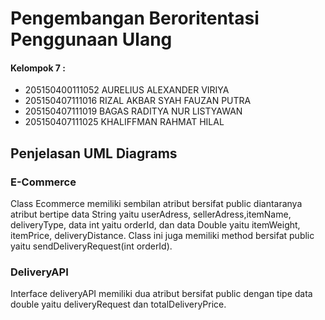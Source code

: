 # Pengembangan Beroritentasi Penggunaan Ulang

<h4> Kelompok 7 : </h4>
<ul>
	<li>205150400111052 AURELIUS ALEXANDER VIRIYA</li>
    <li>205150407111016 RIZAL AKBAR SYAH FAUZAN PUTRA</li>
    <li>205150407111019 BAGAS RADITYA NUR LISTYAWAN</li>
    <li>205150407111025 KHALIFFMAN RAHMAT HILAL</li>
</ul>

## Penjelasan UML Diagrams

### E-Commerce
Class Ecommerce memiliki sembilan atribut bersifat public diantaranya atribut bertipe data String yaitu userAdress, sellerAdress,itemName, deliveryType, data int yaitu orderId, dan data Double yaitu itemWeight, itemPrice, deliveryDistance. Class ini juga memiliki method bersifat public yaitu sendDeliveryRequest(int orderId).

### DeliveryAPI
Interface deliveryAPI memiliki dua atribut bersifat public dengan tipe data double yaitu deliveryRequest dan totalDeliveryPrice.
